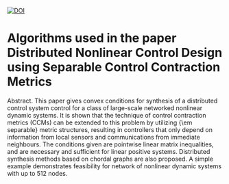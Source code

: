[![DOI](https://zenodo.org/badge/DOI/10.5281/zenodo.3744132.svg)](https://doi.org/10.5281/zenodo.3744132)


# Algorithms used in the paper Distributed Nonlinear Control Design using Separable Control Contraction Metrics

Abstract. This paper gives convex conditions for synthesis of a distributed  control system control for a class of large-scale networked nonlinear dynamic systems.  It is shown that the technique of control contraction metrics (CCMs) can be extended to this problem by utilizing {\em separable} metric structures, resulting in controllers that only depend on information from local sensors and communications from immediate neighbours. The conditions given are pointwise linear matrix inequalities, and are necessary and sufficient for linear positive systems. Distributed synthesis methods based on chordal graphs are also proposed. A simple example demonstrates feasibility for network  of nonlinear dynamic systems with up to 512 nodes.


